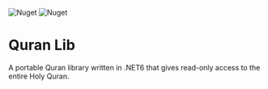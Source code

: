 ![Nuget](https://img.shields.io/nuget/dt/Pienteger.QuranLib?style=flat-square)
![Nuget](https://img.shields.io/nuget/v/Pienteger.QuranLib?style=flat-square)

# Quran Lib

A portable Quran library written in .NET6 that gives read-only access to the entire Holy Quran.